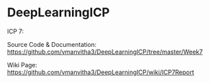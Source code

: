 # DeepLearningICP

ICP 7:

Source Code & Documentation: https://github.com/vmanvitha3/DeepLearningICP/tree/master/Week7

Wiki Page: https://github.com/vmanvitha3/DeepLearningICP/wiki/ICP7Report
